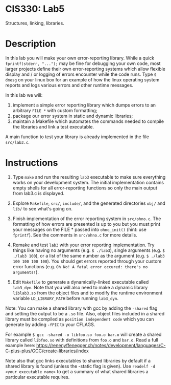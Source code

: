 # CIS330: Lab5

Structures, linking, libraries.

# Description

In this lab you will make your own error-reporting library.
While a quick `fprintf(stderr, "...");` may be fine for debugging your own code,
most larger projects define their own error-reporting systems which allow
flexible display and / or logging of errors encounter while the code runs.
Type `$ dmesg` on your linux box for an example of how the linux operating system
reports and logs various errors and other runtime messages.

In this lab we will:
  1. implement a simple error reporting library which dumps errors to an arbitrary `FILE *` with custom formatting;
  2. package our error system in static and dynamic libraries;
  3. maintain a Makefile which automates the commands needed to compile the libraries and link a test executable.

A main function to test your library is already implemented in the file `src/lab3.c`.

# Instructions

1. Type `make` and run the resulting `lab3` executable to make sure everything works on your development system.
The initial implementation contains empty shells for all error-reporting functions so only the main output from lab3.c is displayed.

2. Explore `Makefile`, `src/`, `include/`, and the generated directories `obj/` and `lib/` to see what's going on.

3. Finish implementation of the error reporting system in `src/ohno.c`.
The formatting of how errors are presented is up to you but you must print your messages on the FILE * passed into `ohno_init()` (hint: use `fprintf`).
See the comments in `src/ohno.c` for more details.

4. Remake and test `lab3` with your error reporting implementation.
Try things like having no arguments (e.g. `$ ./lab3`),
single arguments (e.g. `$ ./lab3 100`),
or a list of the same number as the argument (e.g. `$ ./lab3 100 100 100 100`).
You should get errors reported through your custom error functions
(e.g. ``Oh No! A fatal error occured: there's no arguments!``).

5. Edit `Makefile` to generate a dynamically-linked executable called `lab3_dyn`.
Note that you will also need to make a dynamic library `liblab3.so` from the object files
and to modify the runtime environment variable `LD_LIBRARY_PATH` before running `lab3_dyn`.

Note:
You can make a shared library with gcc by adding the `-shared` flag and setting the output to be a `.so` file.
Also, object files included in a shared library must be compiled as `position independent code` which you can generate by adding `-fPIC` to your
CFLAGS.

For example `$ gcc -shared -o libfoo.so foo.o bar.o` will create a shared library called `libfoo.so` with definitions from `foo.o` and `bar.o`.
Read a full example here: https://renenyffenegger.ch/notes/development/languages/C-C-plus-plus/GCC/create-libraries/index

Note also that gcc links executables to shared libraries by default if a shared library is found (unless the -static flag is given).
Use `readelf -d <your executable name>` to get a summary of what shared libraries a particular executable requires.

